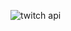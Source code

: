 ![twitch api](https://github.com/m1her/Twitch-JSON-API/assets/106315157/1e5b32eb-0717-455f-918a-cd8d15c854ea)

